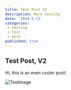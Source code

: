```yaml
---
title: Test Post V2
description: More testing
date: '2024-5-13'
categories:
 - testing
 - test
 - more
published: true
---
```


## Test Post, V2

Hi, this is an even cooler post!

![TestImage](favicon.png)